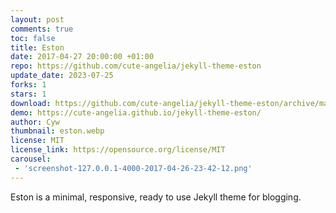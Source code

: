 ```yaml
---
layout: post
comments: true
toc: false
title: Eston
date: 2017-04-27 20:00:00 +01:00
repo: https://github.com/cute-angelia/jekyll-theme-eston
update_date: 2023-07-25
forks: 1
stars: 1
download: https://github.com/cute-angelia/jekyll-theme-eston/archive/master.zip
demo: https://cute-angelia.github.io/jekyll-theme-eston/
author: Cyw
thumbnail: eston.webp
license: MIT
license_link: https://opensource.org/license/MIT
carousel:
 - 'screenshot-127.0.0.1-4000-2017-04-26-23-42-12.png'
---
```


Eston is a minimal, responsive, ready to use Jekyll theme for blogging.
